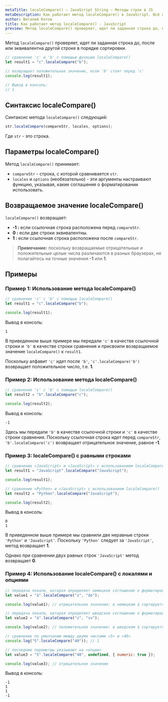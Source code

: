 ```yaml
---
metaTitle: localeCompare() – JavaScript String – Методы строк в JS
metaDescription: Как работает метод localeCompare() в JavaScript. Всё о методах работы со строками в JavaScript | База знаний PurpleSchool
author: Виталий Котов
title: Как работает метод localeCompare() - JavaScript
preview: Метод localeCompare() проверяет, идет ли заданная строка до, после или эквивалентна другой строке в порядке сортировки...
---
```


Метод `localeCompare()` проверяет, идет ли заданная строка до, после или эквивалентна другой строке в порядке сортировки.

```javascript
// сравнение 'c' и 'b' с помощью функции localeCompare()
let result1 = "c".localeCompare("b");

// возвращает положительное значение, если 'b' стоит перед 'c'
console.log(result1);

// Вывод в консоль:
// 1
```

## Синтаксис localeCompare()

Синтаксис метода `localeCompare()` следующий:

```javascript
str.localeCompare(compareStr, locales, options);
```

Где `str` - это строка.

## Параметры localeCompare()

Метод `localeCompare()` принимает:

- `compareStr` - строка, с которой сравнивается `str`.
- `locales` и `options` (необязательно) - эти аргументы настраивают функцию, указывая, какие соглашения о форматировании использовать.

## Возвращаемое значение localeCompare()

`localeCompare()` возвращает:

- **-1 :** если ссылочная строка расположена перед `compareStr`.
- **0 :** если две строки эквивалентны.
- **1 :** если ссылочная строка расположена после `compareStr`.

> **Примечание:** поскольку возвращаемые отрицательные и положительные целые числа различаются в разных браузерах, не полагайтесь на точные значения **-1** или **1**.

## Примеры

### Пример 1: Использование метода localeCompare()

```javascript
// сравнение 'c' с 'b' с помощью localeCompare()
let result1 = "c".localeCompare("b");

console.log(result1);
```

Вывод в консоль:

```
1
```

В приведенном выше примере мы передали `'c'` в качестве ссылочной строки и `'b'` в качестве строки сравнения и присвоили возвращаемое значение `localeCompare()` к `result1`.

Поскольку алфавит `'c'` идет после `'b'`, `'c'.localeCompare('b')` возвращает положительное число, т.е. **1**.

### Пример 2: Использование метода localeCompare()

```javascript
// сравнение 'c' с 'b' с помощью localeCompare()
let result2 = "b".localeCompare("c");

console.log(result2);
```

Вывод в консоль:

```
-1
```

Здесь мы передали `'b'` в качестве ссылочной строки и `'c'` в качестве строки сравнения. Поскольку ссылочная строка идет перед `compareStr`, `'b'.localeCompare('c')` возвращает отрицательное значение, равное **-1**.

### Пример 3: localeCompare() с равными строками

```javascript
// сравнение «JavaScript» и «JavaScript» с использованием localeCompare()
let result1 = "JavaScript".localeCompare("JavaScript");

console.log(result1);

// сравнение «Python» и «JavaScript» с использованием localeCompare()
let result2 = "Python".localeCompare("JavaScript");

console.log(result2);
```

Вывод в консоль:

```
0
1
```

В приведенном выше примере мы сравнили две неравные строки `'Python'` и `'JavaScript'`. Поскольку `'Python'` следует за `'JavaScript'`, метод возвращает **1**.

Однако при сравнении двух равных строк `'JavaScript'` метод возвращает **0**.

### Пример 4: Использование localeCompare() с локалями и опциями

```javascript
// передача локали, которая определяет немецкое соглашение о форматировании
let value1 = "ä".localeCompare("z", "de");

console.log(value1); // отрицательное значение: в немецком ä сортируется перед z

// передача локали, которая определяет шведское соглашение о форматировании
let value2 = "ä".localeCompare("z", "sv");

console.log(value2); // положительное значение: в шведском ä сортируется после z

// сравнение по умолчанию между двумя числами «5» и «40»
console.log("5".localeCompare("40")); // 1

// последние параметры указывают на «опции»
let value3 = "5".localeCompare("40", undefined, { numeric: true });

console.log(value3); // отрицательное значение
```

Вывод в консоль:

```
-1
1
1
-1
```
